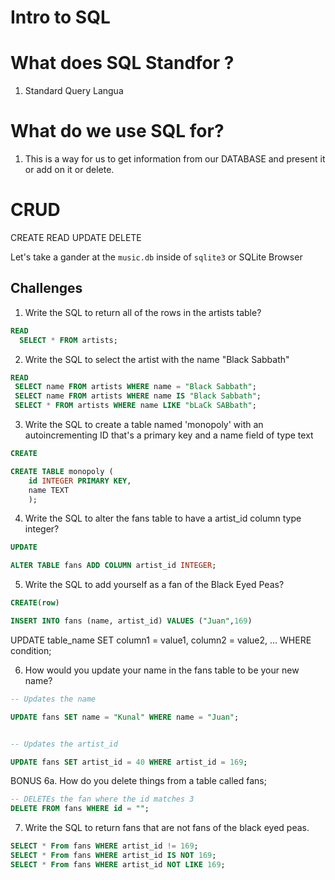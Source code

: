 # Intro to SQL

# What does SQL Standfor ?
1. Standard Query Langua 


# What do we use SQL for? 
1.  This is a way for us to get information from our DATABASE and present it or add on it or delete.

# CRUD
CREATE
READ
UPDATE
DELETE

Let's take a gander at the `music.db` inside of `sqlite3` or SQLite Browser

## Challenges

1. Write the SQL to return all of the rows in the artists table?

```SQL
READ
  SELECT * FROM artists;
```

2. Write the SQL to select the artist with the name "Black Sabbath"

```SQL
READ
 SELECT name FROM artists WHERE name = "Black Sabbath";
 SELECT name FROM artists WHERE name IS "Black Sabbath";
 SELECT * FROM artists WHERE name LIKE "bLaCk SABbath";

```

3. Write the SQL to create a table named 'monopoly' with an autoincrementing ID that's a primary key and a name field of type text

```sql
CREATE

CREATE TABLE monopoly (
    id INTEGER PRIMARY KEY,
    name TEXT
    );

```

4. Write the SQL to alter the fans table to have a artist_id column type integer?

```sql
UPDATE 

ALTER TABLE fans ADD COLUMN artist_id INTEGER;

```

5. Write the SQL to add yourself as a fan of the Black Eyed Peas?

```sql
CREATE(row)

INSERT INTO fans (name, artist_id) VALUES ("Juan",169)

```

UPDATE table_name
SET column1 = value1, column2 = value2, ...
WHERE condition;

6. How would you update your name in the fans table to be your new name?

 ```sql
-- Updates the name

UPDATE fans SET name = "Kunal" WHERE name = "Juan";


-- Updates the artist_id

UPDATE fans SET artist_id = 40 WHERE artist_id = 169;
 ```

 BONUS
 6a. How do you delete things from a table called fans;
 ```sql
 -- DELETEs the fan where the id matches 3
 DELETE FROM fans WHERE id = "";

 ```

7. Write the SQL to return fans that are not fans of the black eyed peas.

```sql
SELECT * From fans WHERE artist_id != 169;
SELECT * From fans WHERE artist_id IS NOT 169;
SELECT * From fans WHERE artist_id NOT LIKE 169;
```

